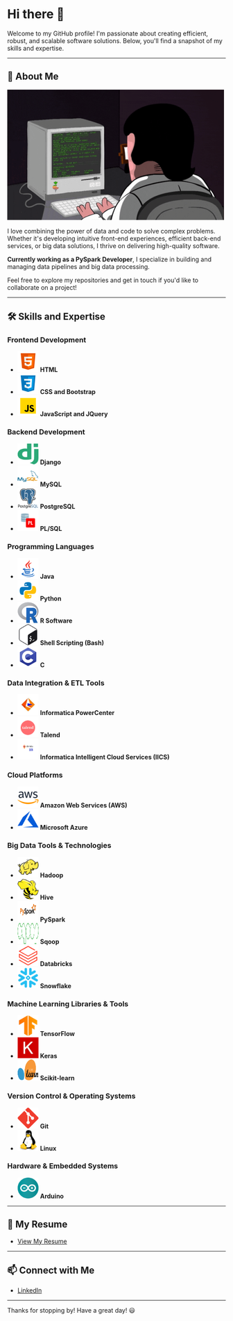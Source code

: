 # Hi there 👋

Welcome to my GitHub profile! I'm passionate about creating efficient, robust, and scalable software solutions. Below, you'll find a snapshot of my skills and expertise.

---

## 🌟 About Me

<img src="./Images & GIFs/Coder.gif" width="500" height="300" alt="Coding Animation">

I love combining the power of data and code to solve complex problems. Whether it's developing intuitive front-end experiences, efficient back-end services, or big data solutions, I thrive on delivering high-quality software.

**Currently working as a PySpark Developer**, I specialize in building and managing data pipelines and big data processing.

Feel free to explore my repositories and get in touch if you'd like to collaborate on a project!

---

## 🛠️ Skills and Expertise

### Frontend Development
- <img src="./Images & GIFs/HTML.png" width="48" height="48"> **HTML**
- <img src="./Images & GIFs/CSS.png" width="48" height="48"> **CSS and Bootstrap**
- <img src="./Images & GIFs/JS.png" width="48" height="48"> **JavaScript and JQuery**

### Backend Development
- <img src="./Images & GIFs/django.svg" width="48" height="48"> **Django**
- <img src="./Images & GIFs/mysql-original-wordmark.svg" width="48" height="48"> **MySQL**
- <img src="./Images & GIFs/postgresql-original-wordmark.svg" width="48" height="48"> **PostgreSQL**
- <img src="./Images & GIFs/plsql.png" width="48" height="48"> **PL/SQL**

### Programming Languages
- <img src="./Images & GIFs/java.png" width="48" height="48"> **Java**
- <img src="./Images & GIFs/py.png" width="48" height="48"> **Python**
- <img src="./Images & GIFs/R.png" width="48" height="48"> **R Software**
- <img src="./Images & GIFs/gnu_bash-icon.svg" width="48" height="48"> **Shell Scripting (Bash)**
- <img src="./Images & GIFs/c.png" width="48" height="48"> **C**

### Data Integration & ETL Tools
- <img src="./Images & GIFs/infa.jpg" width="48" height="48"> **Informatica PowerCenter**
- <img src="./Images & GIFs/talend.png" width="48" height="48"> **Talend**
- <img src="./Images & GIFs/Informatica.IICS0_.jpg" width="48" height="48"> **Informatica Intelligent Cloud Services (IICS)**

### Cloud Platforms
- <img src="./Images & GIFs/AWS.png" width="48" height="48"> **Amazon Web Services (AWS)**
- <img src="./Images & GIFs/microsoft_azure-icon.svg" width="48" height="48"> **Microsoft Azure**

### Big Data Tools & Technologies
- <img src="./Images & GIFs/hadoop.svg" width="48" height="48"> **Hadoop**
- <img src="./Images & GIFs/apache_hive-icon.svg" width="48" height="48"> **Hive**
- <img src="./Images & GIFs/pyspark.png" width="48" height="48"> **PySpark**
- <img src="./Images & GIFs/Apache_Sqoop_logo.svg" width="48" height="48"> **Sqoop**
- <img src="./Images & GIFs/databricks.png" width="48" height="48"> **Databricks**
- <img src="./Images & GIFs/snowflake.png" width="48" height="48"> **Snowflake**

### Machine Learning Libraries & Tools 
- <img src="./Images & GIFs/tensor.png" width="48" height="48"> **TensorFlow**
- <img src="./Images & GIFs/keras.jpg" width="48" height="48"> **Keras**
- <img src="./Images & GIFs/Scikit_learn_logo_small.svg" width="48" height="48"> **Scikit-learn**

### Version Control & Operating Systems
- <img src="./Images & GIFs/git-scm-icon.svg" width="48" height="48"> **Git**
- <img src="./Images & GIFs/linux-original.svg" width="48" height="48"> **Linux**

### Hardware & Embedded Systems 
- <img src="./Images & GIFs/arduino-1.svg" width="48" height="48"> **Arduino**

---

## 📄 My Resume 
- [View My Resume](https://github.com/yourusername/yourrepository/raw/main/assets/yourresume.pdf)

---

## 📫 Connect with Me

- [LinkedIn](https://www.linkedin.com/in/debraj-mondal-/)

---

Thanks for stopping by! Have a great day! 😃
